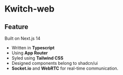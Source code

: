 # Kwitch-web

## Feature

Built on Next.js 14

- Written in **Typescript**
- Using **App Router**
- Syled using **Tailwind CSS**
- Designed components belong to shadcn/ui
- **Socket.io** and **WebRTC** for real-time communication.
